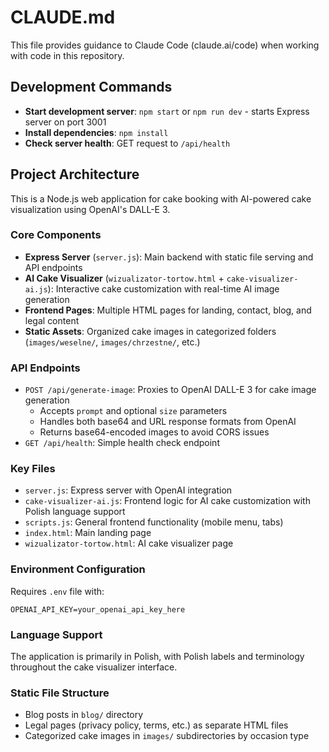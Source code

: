 # CLAUDE.md

This file provides guidance to Claude Code (claude.ai/code) when working with code in this repository.

## Development Commands

- **Start development server**: `npm start` or `npm run dev` - starts Express server on port 3001
- **Install dependencies**: `npm install`
- **Check server health**: GET request to `/api/health`

## Project Architecture

This is a Node.js web application for cake booking with AI-powered cake visualization using OpenAI's DALL-E 3.

### Core Components

- **Express Server** (`server.js`): Main backend with static file serving and API endpoints
- **AI Cake Visualizer** (`wizualizator-tortow.html` + `cake-visualizer-ai.js`): Interactive cake customization with real-time AI image generation
- **Frontend Pages**: Multiple HTML pages for landing, contact, blog, and legal content
- **Static Assets**: Organized cake images in categorized folders (`images/weselne/`, `images/chrzestne/`, etc.)

### API Endpoints

- `POST /api/generate-image`: Proxies to OpenAI DALL-E 3 for cake image generation
  - Accepts `prompt` and optional `size` parameters
  - Handles both base64 and URL response formats from OpenAI
  - Returns base64-encoded images to avoid CORS issues
- `GET /api/health`: Simple health check endpoint

### Key Files

- `server.js`: Express server with OpenAI integration
- `cake-visualizer-ai.js`: Frontend logic for AI cake customization with Polish language support
- `scripts.js`: General frontend functionality (mobile menu, tabs)
- `index.html`: Main landing page
- `wizualizator-tortow.html`: AI cake visualizer page

### Environment Configuration

Requires `.env` file with:
```
OPENAI_API_KEY=your_openai_api_key_here
```

### Language Support

The application is primarily in Polish, with Polish labels and terminology throughout the cake visualizer interface.

### Static File Structure

- Blog posts in `blog/` directory
- Legal pages (privacy policy, terms, etc.) as separate HTML files
- Categorized cake images in `images/` subdirectories by occasion type